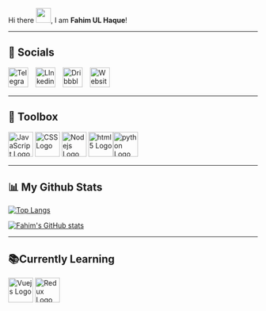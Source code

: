 Hi there <img src="https://raw.githubusercontent.com/MartinHeinz/MartinHeinz/master/wave.gif" width="30px">, I am <b>Fahim UL Haque</b>!

-------
🤝 Socials
--
<a href="https://t.me/fahimlawls"><img src="https://cdn.worldvectorlogo.com/logos/telegram.svg" alt="Telegram logo" width="40" height="40"/></a> &ensp;
<a href="https://www.linkedin.com/in/fahim-ul-haque/"><img src="https://cdn.worldvectorlogo.com/logos/linkedin-icon-2.svg" alt="LInkedin Logo" width="40" height="40"/></a> &ensp;
<a href="https://dribbble.com/fahimulhaque"><img src="https://cdn.worldvectorlogo.com/logos/dribbble-pink.svg" alt="Dribbble Logo" width="40" height="40"/></a> &ensp;
<a href="http://fahimulhaque.byethost17.com/"><img src="https://i.nuuls.com/ReaCZ.png" alt="Website Logo" width="40" height="40"/></a> &ensp;


-------
🧰 Toolbox
--
<img src="https://cdn.worldvectorlogo.com/logos/logo-javascript.svg" alt="JavaScript Logo" width="50" height="50"/> <img src="https://cdn.worldvectorlogo.com/logos/css3.svg" alt="CSS Logo" width="50" height="50"/> <img src="https://cdn.worldvectorlogo.com/logos/nodejs-icon.svg" alt="Nodejs Logo" width="50" height="50"/> <img src="https://cdn.worldvectorlogo.com/logos/html5.svg" alt="html5 Logo" width="50" height="50"/><img src="https://cdn.worldvectorlogo.com/logos/python-5.svg" alt="python Logo" width="50" height="50"/>


-------

📊 My Github Stats
--

[![Top Langs](https://github-readme-stats.vercel.app/api/top-langs/?username=reblekk&hide=java,html,css&theme=radical)](https://github.com/anuraghazra/github-readme-stats)

[![Fahim's GitHub stats](https://github-readme-stats.vercel.app/api?username=reblekk&theme=radical)](https://github.com/anuraghazra/github-readme-stats)

-------
📚Currently Learning 
--
<img src="https://cdn.worldvectorlogo.com/logos/vue-9.svg" alt="Vuejs Logo" width="50" height="50"/>  <img src="https://cdn.worldvectorlogo.com/logos/redux.svg" alt="Redux Logo" width="50" height="50"/>  



